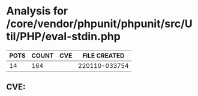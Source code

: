 # Analysis for /core/vendor/phpunit/phpunit/src/Util/PHP/eval-stdin.php
| POTS | COUNT | CVE | FILE CREATED |
|---|---|---|---|
| 14 | 164 | | 220110-033754 |

## CVE: 
